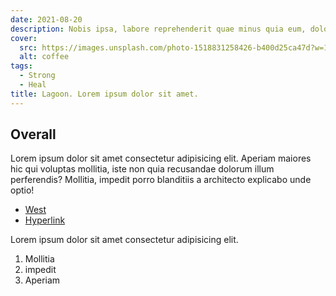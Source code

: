 ```yaml
---
date: 2021-08-20
description: Nobis ipsa, labore reprehenderit quae minus quia eum, dolore est facilis nostrum sunt similique consectetur doloremque laboriosam, nulla officiis non. Minus, dolorem.
cover:
  src: https://images.unsplash.com/photo-1518831258426-b400d25ca47d?w=1080
  alt: coffee
tags:
  - Strong
  - Heal
title: Lagoon. Lorem ipsum dolor sit amet.
---
```


## Overall

Lorem ipsum dolor sit amet consectetur adipisicing elit. Aperiam maiores hic qui voluptas mollitia, iste non quia recusandae dolorum illum perferendis? Mollitia, impedit porro blanditiis a architecto explicabo unde optio!

- [West](/blog/west)
- [Hyperlink](https://example.com/)

Lorem ipsum dolor sit amet consectetur adipisicing elit.

1. Mollitia
1. impedit
1. Aperiam
